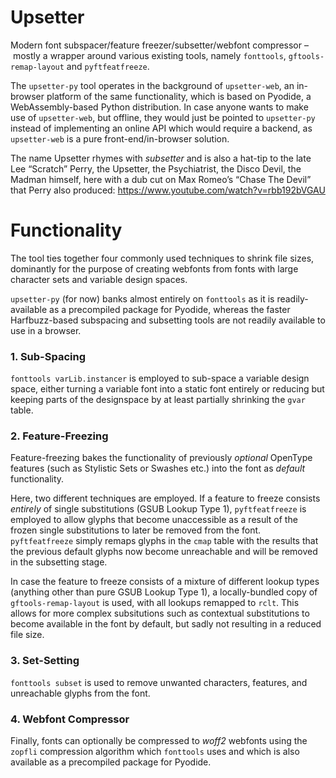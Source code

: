 # Upsetter

Modern font subspacer/feature freezer/subsetter/webfont compressor – mostly a wrapper around various existing tools, namely `fonttools`, `gftools-remap-layout` and `pyftfeatfreeze`.

The `upsetter-py` tool operates in the background of `upsetter-web`, an in-browser platform of the same functionality, which is based on Pyodide, a WebAssembly-based Python distribution. In case anyone wants to make use of `upsetter-web`, but offline, they would just be pointed to `upsetter-py` instead of implementing an online API which would require a backend, as `upsetter-web` is a pure front-end/in-browser solution.

The name Upsetter rhymes with _subsetter_ and is also a hat-tip to the late Lee “Scratch” Perry, the Upsetter, the Psychiatrist, the Disco Devil, the Madman himself, here with a dub cut on Max Romeo’s “Chase The Devil” that Perry also produced: https://www.youtube.com/watch?v=rbb192bVGAU

# Functionality

The tool ties together four commonly used techniques to shrink file sizes, dominantly for the purpose of creating webfonts from fonts with large character sets and variable design spaces.

`upsetter-py` (for now) banks almost entirely on `fonttools` as it is readily-available as a precompiled package for Pyodide, whereas the faster Harfbuzz-based subspacing and subsetting tools are not readily available to use in a browser.

### 1. Sub-Spacing

`fonttools varLib.instancer` is employed to sub-space a variable design space, either turning a variable font into a static font entirely or reducing but keeping parts of the designspace by at least partially shrinking the `gvar` table.

### 2. Feature-Freezing

Feature-freezing bakes the functionality of previously _optional_ OpenType features (such as Stylistic Sets or Swashes etc.) into the font as _default_ functionality.

Here, two different techniques are employed. If a feature to freeze consists _entirely_ of single substitutions (GSUB Lookup Type 1), `pyftfeatfreeze` is employed to allow glyphs that become unaccessible as a result of the frozen single substitutions to later be removed from the font. `pyftfeatfreeze` simply remaps glyphs in the `cmap` table with the results that the previous default glyphs now become unreachable and will be removed in the subsetting stage.

In case the feature to freeze consists of a mixture of different lookup types (anything other than pure GSUB Lookup Type 1), a locally-bundled copy of `gftools-remap-layout` is used, with all lookups remapped to `rclt`. This allows for more complex subsitutions such as contextual substitutions to become available in the font by default, but sadly not resulting in a reduced file size.

### 3. Set-Setting

`fonttools subset` is used to remove unwanted characters, features, and unreachable glyphs from the font.

### 4. Webfont Compressor

Finally, fonts can optionally be compressed to _woff2_ webfonts using the `zopfli` compression algorithm which `fonttools` uses and which is also available as a precompiled package for Pyodide.
